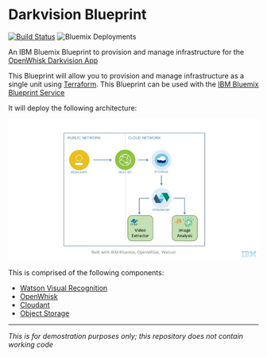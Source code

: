 # Darkvision Blueprint

[![Build Status](https://travis-ci.org/IBM-Bluemix/openwhisk-darkvisionapp.svg?branch=master)](https://travis-ci.org/IBM-Bluemix/openwhisk-darkvisionapp) ![Bluemix Deployments](https://deployment-tracker.mybluemix.net/stats/ad94d1daf817a5fd818f977c0a7cf632/badge.svg)

An IBM Bluemix Blueprint to provision and manage infrastructure for the [OpenWhisk Darkvision App](https://github.com/IBM-Bluemix/openwhisk-darkvisionapp)

This Blueprint will allow you to provision and manage infrastructure as a single unit using [Terraform](terraform.io). This Blueprint can be used with the [IBM Bluemix Blueprint Service](bluemix.com) 

It will deploy the following architecture:

![arch](assets/darkvision.jpg)

This is comprised of the following components:

  * [Watson Visual Recognition](https://console.ng.bluemix.net/catalog/services/watson_vision_combined)
  * [OpenWhisk](console.ng.bluemix.net/openwhisk/)
  * [Cloudant](https://console.ng.bluemix.net/catalog/services/cloudantNoSQLDB)
  * [Object Storage](https://console.ng.bluemix.net/catalog/services/Object-Storage)


-------------------------------------

_This is for demostration purposes only; this repository does not contain working code_

